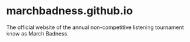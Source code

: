 # marchbadness.github.io
The official website of the annual non-competitive listening tournament know as March Badness.
